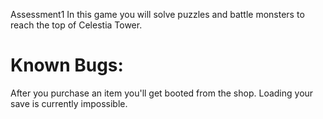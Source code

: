Assessment1
In this game you will solve puzzles and battle monsters to reach the top of Celestia Tower.

# Known Bugs:

  After you purchase an item you'll get booted from the shop.
  Loading your save is currently impossible.
